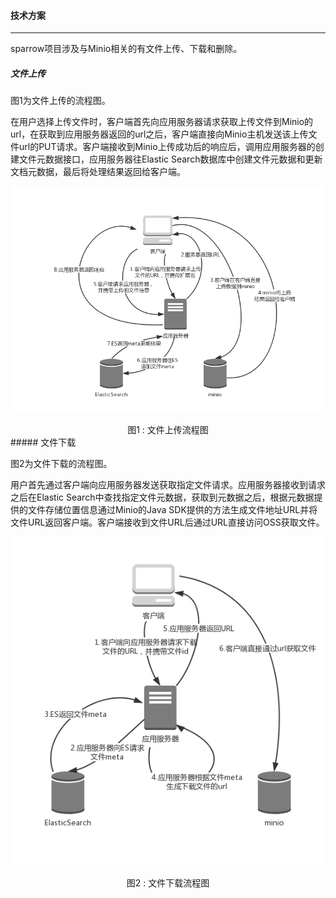 #### 技术方案

***

sparrow项目涉及与Minio相关的有文件上传、下载和删除。

##### 文件上传

图1为文件上传的流程图。

在用户选择上传文件时，客户端首先向应用服务器请求获取上传文件到Minio的url，在获取到应用服务器返回的url之后，客户端直接向Minio主机发送该上传文件url的PUT请求。客户端接收到Minio上传成功后的响应后，调用应用服务器的创建文件元数据接口，应用服务器往Elastic Search数据库中创建文件元数据和更新文档元数据，最后将处理结果返回给客户端。

![文件上传流程](assets\文件上传流程.jpg)

<center>图1 : 文件上传流程图</center>
##### 文件下载

图2为文件下载的流程图。

用户首先通过客户端向应用服务器发送获取指定文件请求。应用服务器接收到请求之后在Elastic Search中查找指定文件元数据，获取到元数据之后，根据元数据提供的文件存储位置信息通过Minio的Java SDK提供的方法生成文件地址URL并将文件URL返回客户端。客户端接收到文件URL后通过URL直接访问OSS获取文件。

![文件下载流程图](assets\minio文件下载流程图.jpg)

<center>图2 : 文件下载流程图</center>
